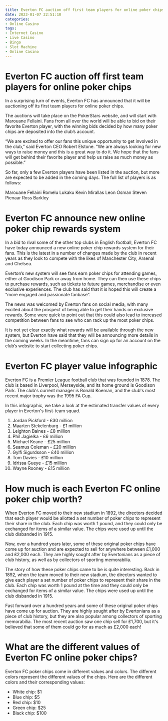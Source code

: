 ```yaml
---
title: Everton FC auction off first team players for online poker chips 
date: 2023-01-07 22:51:10
categories:
- Online Casino
tags:
- Internet Casino
- Live Casino
- Bingo
- Slot Machine
- Online Casino
---
```



#  Everton FC auction off first team players for online poker chips 

In a surprising turn of events, Everton FC has announced that it will be auctioning off its first team players for online poker chips.

The auctions will take place on the PokerStars website, and will start with Marouane Fellaini. Fans from all over the world will be able to bid on their favorite Everton player, with the winning bids decided by how many poker chips are deposited into the club’s account.

“We are excited to offer our fans this unique opportunity to get involved in the club,” said Everton CEO Robert Elstone. “We are always looking for new ways to raise money and this is a great way to do it. We hope that the fans will get behind their favorite player and help us raise as much money as possible.”

So far, only a few Everton players have been listed in the auction, but more are expected to be added in the coming days. The full list of players is as follows:

Marouane Fellaini
Romelu Lukaku 
Kevin Mirallas 
Leon Osman 
Steven Pienaar 
Ross Barkley

#  Everton FC announce new online poker chip rewards system 

In a bid to rival some of the other top clubs in English football, Everton FC have today announced a new online poker chip rewards system for their fans. This is the latest in a number of changes made by the club in recent years as they look to compete with the likes of Manchester City, Arsenal and Chelsea.

Everton’s new system will see fans earn poker chips for attending games, either at Goodison Park or away from home. They can then use these chips to purchase rewards, such as tickets to future games, merchandise or even exclusive experiences. The club has said that it is hoped this will create a “more engaged and passionate fanbase”.

The news was welcomed by Everton fans on social media, with many excited about the prospect of being able to get their hands on exclusive rewards. Some were quick to point out that this could also lead to increased competition between fans to see who can rack up the most poker chips.

It is not yet clear exactly what rewards will be available through the new system, but Everton have said that they will be announcing more details in the coming weeks. In the meantime, fans can sign up for an account on the club’s website to start collecting poker chips.

#  Everton FC player value infographic 

Everton FC is a Premier League football club that was founded in 1878. The club is based in Liverpool, Merseyside, and its home ground is Goodison Park. The club's current manager is Ronald Koeman, and the club's most recent major trophy was the 1995 FA Cup.

In this infographic, we take a look at the estimated transfer values of every player in Everton's first-team squad. 

1. Jordan Pickford - £30 million 
2. Maarten Stekelenburg - £1 million 
3. Leighton Baines - £8 million 
4. Phil Jagielka - £6 million 
5. Michael Keane - £25 million 
6. Seamus Coleman - £20 million 
7. Gylfi Sigurdsson - £40 million 
8. Tom Davies - £10 million 
9. Idrissa Gueye - £15 million 
10. Wayne Rooney - £15 million

#  How much is each Everton FC online poker chip worth? 

When Everton FC moved to their new stadium in 1892, the directors decided that each player would be allotted a set number of poker chips to represent their share in the club. Each chip was worth 1 pound, and they could only be exchanged for items of a similar value. The chips were used up until the club disbanded in 1915. 

Now, over a hundred years later, some of these original poker chips have come up for auction and are expected to sell for anywhere between £1,000 and £2,000 each. They are highly sought after by Evertonians as a piece of club history, as well as by collectors of sporting memorabilia. 

The story of how these poker chips came to be is quite interesting. Back in 1892, when the team moved to their new stadium, the directors wanted to give each player a set number of poker chips to represent their share in the club. Each chip was worth 1 pound at the time and they could only be exchanged for items of a similar value. The chips were used up until the club disbanded in 1915. 

Fast forward over a hundred years and some of these original poker chips have come up for auction. They are highly sought after by Evertonians as a piece of club history, but they are also popular among collectors of sporting memorabilia. The most recent auction saw one chip sell for £1,700, but it's believed that some of them could go for as much as £2,000 each!

#  What are the different values of Everton FC online poker chips?

Everton FC poker chips come in different values and colors. The different colors represent the different values of the chips. Here are the different colors and their corresponding values:

- White chip: $1
- Blue chip: $5
- Red chip: $10
- Green chip: $25
- Black chip: $100
